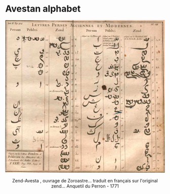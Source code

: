 # Avestan alphabet

![alphabet](./screenshot.png)

<p align = "center">Zend-Avesta , ouvrage de Zoroastre... traduit en français sur l'original zend... Anquetil du Perron - 1771 </p>
